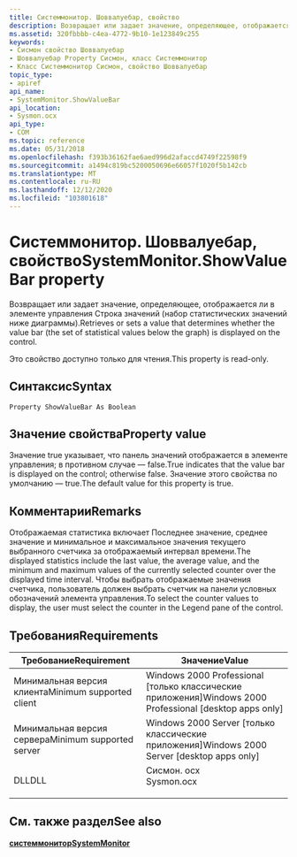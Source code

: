 ```yaml
---
title: Системмонитор. Шоввалуебар, свойство
description: Возвращает или задает значение, определяющее, отображается ли в элементе управления Строка значений (набор статистических значений ниже диаграммы).
ms.assetid: 320fbbbb-c4ea-4772-9b10-1e123849c255
keywords:
- Сисмон свойство Шоввалуебар
- Шоввалуебар Property Сисмон, класс Системмонитор
- Класс Системмонитор Сисмон, свойство Шоввалуебар
topic_type:
- apiref
api_name:
- SystemMonitor.ShowValueBar
api_location:
- Sysmon.ocx
api_type:
- COM
ms.topic: reference
ms.date: 05/31/2018
ms.openlocfilehash: f393b36162fae6aed996d2afaccd4749f22598f9
ms.sourcegitcommit: a1494c819bc5200050696e66057f1020f5b142cb
ms.translationtype: MT
ms.contentlocale: ru-RU
ms.lasthandoff: 12/12/2020
ms.locfileid: "103801618"
---
```

# <a name="systemmonitorshowvaluebar-property"></a><span data-ttu-id="e8949-106">Системмонитор. Шоввалуебар, свойство</span><span class="sxs-lookup"><span data-stu-id="e8949-106">SystemMonitor.ShowValueBar property</span></span>

<span data-ttu-id="e8949-107">Возвращает или задает значение, определяющее, отображается ли в элементе управления Строка значений (набор статистических значений ниже диаграммы).</span><span class="sxs-lookup"><span data-stu-id="e8949-107">Retrieves or sets a value that determines whether the value bar (the set of statistical values below the graph) is displayed on the control.</span></span>

<span data-ttu-id="e8949-108">Это свойство доступно только для чтения.</span><span class="sxs-lookup"><span data-stu-id="e8949-108">This property is read-only.</span></span>

## <a name="syntax"></a><span data-ttu-id="e8949-109">Синтаксис</span><span class="sxs-lookup"><span data-stu-id="e8949-109">Syntax</span></span>


```VB
Property ShowValueBar As Boolean
```



## <a name="property-value"></a><span data-ttu-id="e8949-110">Значение свойства</span><span class="sxs-lookup"><span data-stu-id="e8949-110">Property value</span></span>

<span data-ttu-id="e8949-111">Значение true указывает, что панель значений отображается в элементе управления; в противном случае — false.</span><span class="sxs-lookup"><span data-stu-id="e8949-111">True indicates that the value bar is displayed on the control; otherwise false.</span></span> <span data-ttu-id="e8949-112">Значение этого свойства по умолчанию — true.</span><span class="sxs-lookup"><span data-stu-id="e8949-112">The default value for this property is true.</span></span>

## <a name="remarks"></a><span data-ttu-id="e8949-113">Комментарии</span><span class="sxs-lookup"><span data-stu-id="e8949-113">Remarks</span></span>

<span data-ttu-id="e8949-114">Отображаемая статистика включает Последнее значение, среднее значение и минимальное и максимальное значения текущего выбранного счетчика за отображаемый интервал времени.</span><span class="sxs-lookup"><span data-stu-id="e8949-114">The displayed statistics include the last value, the average value, and the minimum and maximum values of the currently selected counter over the displayed time interval.</span></span> <span data-ttu-id="e8949-115">Чтобы выбрать отображаемые значения счетчика, пользователь должен выбрать счетчик на панели условных обозначений элемента управления.</span><span class="sxs-lookup"><span data-stu-id="e8949-115">To select the counter values to display, the user must select the counter in the Legend pane of the control.</span></span>

## <a name="requirements"></a><span data-ttu-id="e8949-116">Требования</span><span class="sxs-lookup"><span data-stu-id="e8949-116">Requirements</span></span>



| <span data-ttu-id="e8949-117">Требование</span><span class="sxs-lookup"><span data-stu-id="e8949-117">Requirement</span></span> | <span data-ttu-id="e8949-118">Значение</span><span class="sxs-lookup"><span data-stu-id="e8949-118">Value</span></span> |
|-------------------------------------|---------------------------------------------------------------------------------------|
| <span data-ttu-id="e8949-119">Минимальная версия клиента</span><span class="sxs-lookup"><span data-stu-id="e8949-119">Minimum supported client</span></span><br/> | <span data-ttu-id="e8949-120">Windows 2000 Professional \[только классические приложения\]</span><span class="sxs-lookup"><span data-stu-id="e8949-120">Windows 2000 Professional \[desktop apps only\]</span></span><br/>                            |
| <span data-ttu-id="e8949-121">Минимальная версия сервера</span><span class="sxs-lookup"><span data-stu-id="e8949-121">Minimum supported server</span></span><br/> | <span data-ttu-id="e8949-122">Windows 2000 Server \[только классические приложения\]</span><span class="sxs-lookup"><span data-stu-id="e8949-122">Windows 2000 Server \[desktop apps only\]</span></span><br/>                                  |
| <span data-ttu-id="e8949-123">DLL</span><span class="sxs-lookup"><span data-stu-id="e8949-123">DLL</span></span><br/>                      | <dl> <span data-ttu-id="e8949-124"><dt>Сисмон. ocx</dt></span><span class="sxs-lookup"><span data-stu-id="e8949-124"><dt>Sysmon.ocx</dt></span></span> </dl> |



## <a name="see-also"></a><span data-ttu-id="e8949-125">См. также раздел</span><span class="sxs-lookup"><span data-stu-id="e8949-125">See also</span></span>

<dl> <dt>

[<span data-ttu-id="e8949-126">**системмонитор**</span><span class="sxs-lookup"><span data-stu-id="e8949-126">**SystemMonitor**</span></span>](systemmonitor.md)
</dt> </dl>

 

 





